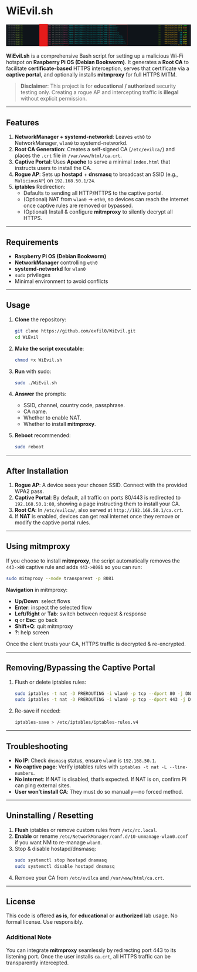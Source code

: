 # WiEvil.sh

![WiEvil Interception Demo](https://github.com/exfil0/WiEvil/blob/main/demo-WiEvil-Interception.png)

**WiEvil.sh** is a comprehensive Bash script for setting up a malicious Wi-Fi hotspot on **Raspberry Pi OS (Debian Bookworm)**. It generates a **Root CA** to facilitate **certificate-based** HTTPS interception, serves that certificate via a **captive portal**, and optionally installs **mitmproxy** for full HTTPS MITM.

> **Disclaimer**: This project is for **educational / authorized** security testing only. Creating a rogue AP and intercepting traffic is **illegal** without explicit permission.

---

## Features

1. **NetworkManager + systemd-networkd**: Leaves `eth0` to NetworkManager, `wlan0` to systemd-networkd.
2. **Root CA Generation**: Creates a self-signed CA (`/etc/evilca/`) and places the `.crt` file in `/var/www/html/ca.crt`.
3. **Captive Portal**: Uses **Apache** to serve a minimal `index.html` that instructs users to install the CA.
4. **Rogue AP**: Sets up **hostapd** + **dnsmasq** to broadcast an SSID (e.g., `MaliciousAP`) on `192.168.50.1/24`.
5. **iptables** Redirection:
   - Defaults to sending all HTTP/HTTPS to the captive portal.
   - (Optional) NAT from `wlan0` → `eth0`, so devices can reach the internet once captive rules are removed or bypassed.
   - (Optional) Install & configure **mitmproxy** to silently decrypt all HTTPS.

---

## Requirements

- **Raspberry Pi OS (Debian Bookworm)**
- **NetworkManager** controlling `eth0`
- **systemd-networkd** for `wlan0`
- `sudo` privileges
- Minimal environment to avoid conflicts

---

## Usage

1. **Clone** the repository:

   ```bash
   git clone https://github.com/exfil0/WiEvil.git
   cd WiEvil
   ```
2. **Make the script executable**:

   ```bash
   chmod +x WiEvil.sh
   ```
3. **Run** with sudo:

   ```bash
   sudo ./WiEvil.sh
   ```
4. **Answer** the prompts:
   - SSID, channel, country code, passphrase.
   - CA name.
   - Whether to enable NAT.
   - Whether to install **mitmproxy**.
5. **Reboot** recommended:

   ```bash
   sudo reboot
   ```

---

## After Installation

1. **Rogue AP**: A device sees your chosen SSID. Connect with the provided WPA2 pass.
2. **Captive Portal**: By default, all traffic on ports 80/443 is redirected to `192.168.50.1:80`, showing a page instructing them to install your CA.
3. **Root CA**: In `/etc/evilca/`, also served at `http://192.168.50.1/ca.crt`.
4. If **NAT** is enabled, devices can get real internet once they remove or modify the captive portal rules.

---

## Using mitmproxy

If you choose to install **mitmproxy**, the script automatically removes the `443->80` captive rule and adds `443->8081` so you can run:

```bash
sudo mitmproxy --mode transparent -p 8081
```

**Navigation** in mitmproxy:
- **Up/Down**: select flows
- **Enter**: inspect the selected flow
- **Left/Right** or **Tab**: switch between request & response
- **q** or **Esc**: go back
- **Shift+Q**: quit mitmproxy
- **?**: help screen

Once the client trusts your CA, HTTPS traffic is decrypted & re-encrypted.

---

## Removing/Bypassing the Captive Portal

1. Flush or delete iptables rules:

   ```bash
   sudo iptables -t nat -D PREROUTING -i wlan0 -p tcp --dport 80 -j DNAT --to-destination 192.168.50.1:80
   sudo iptables -t nat -D PREROUTING -i wlan0 -p tcp --dport 443 -j DNAT --to-destination 192.168.50.1:80
   ```
2. Re-save if needed:

   ```bash
   iptables-save > /etc/iptables/iptables-rules.v4
   ```

---

## Troubleshooting

- **No IP**: Check `dnsmasq` status, ensure `wlan0` is `192.168.50.1`.
- **No captive page**: Verify iptables rules with `iptables -t nat -L --line-numbers`.
- **No internet**: If NAT is disabled, that’s expected. If NAT is on, confirm Pi can ping external sites.
- **User won’t install CA**: They must do so manually—no forced method.

---

## Uninstalling / Resetting

1. **Flush** iptables or remove custom rules from `/etc/rc.local`.
2. **Enable** or rename `/etc/NetworkManager/conf.d/10-unmanage-wlan0.conf` if you want NM to re-manage `wlan0`.
3. Stop & disable hostapd/dnsmasq:
   ```bash
   sudo systemctl stop hostapd dnsmasq
   sudo systemctl disable hostapd dnsmasq
   ```
4. Remove your CA from `/etc/evilca` and `/var/www/html/ca.crt`.

---

## License

This code is offered **as is**, for **educational** or **authorized** lab usage. No formal license. Use responsibly.

### Additional Note
You can integrate **mitmproxy** seamlessly by redirecting port 443 to its listening port. Once the user installs `ca.crt`, all HTTPS traffic can be transparently intercepted.
